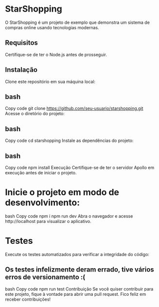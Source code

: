 # StarShopping
O StarShopping é um projeto de exemplo que demonstra um sistema de compras online usando tecnologias modernas.

## Requisitos
Certifique-se de ter o Node.js antes de prosseguir.

## Instalação
Clone este repositório em sua máquina local:

## bash
Copy code
git clone https://github.com/seu-usuario/starshopping.git
Acesse o diretório do projeto:

## bash
Copy code
cd starshopping
Instale as dependências do projeto:

## bash
Copy code
npm install
Execução
Certifique-se de ter o servidor Apollo em execução antes de iniciar o projeto.

# Inicie o projeto em modo de desenvolvimento:

bash
Copy code
npm i 
npm run dev
Abra o navegador e acesse http://localhost para visualizar o aplicativo.

# Testes
Execute os testes automatizados para verificar a integridade do código:

## Os testes infelizmente deram errado, tive vários erros de versionamento :(

bash
Copy code
npm run test
Contribuição
Se você quiser contribuir para este projeto, fique à vontade para abrir uma pull request. Fico feliz em receber contribuições!
